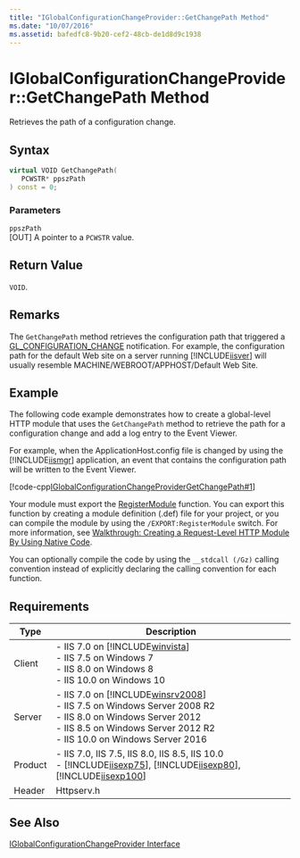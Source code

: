 ```yaml
---
title: "IGlobalConfigurationChangeProvider::GetChangePath Method"
ms.date: "10/07/2016"
ms.assetid: bafedfc8-9b20-cef2-48cb-de1d8d9c1938
---
```

# IGlobalConfigurationChangeProvider::GetChangePath Method

Retrieves the path of a configuration change.  
  
## Syntax  
  
```cpp  
virtual VOID GetChangePath(  
   PCWSTR* ppszPath  
) const = 0;  
```  
  
### Parameters  

 `ppszPath`  
 [OUT] A pointer to a `PCWSTR` value.  
  
## Return Value  

 `VOID`.  
  
## Remarks  

 The `GetChangePath` method retrieves the configuration path that triggered a [GL_CONFIGURATION_CHANGE](../../web-development-reference/native-code-api-reference/request-processing-constants.md) notification. For example, the configuration path for the default Web site on a server running [!INCLUDE[iisver](../../wmi-provider/includes/iisver-md.md)] will usually resemble MACHINE/WEBROOT/APPHOST/Default Web Site.  
  
## Example  

 The following code example demonstrates how to create a global-level HTTP module that uses the `GetChangePath` method to retrieve the path for a configuration change and add a log entry to the Event Viewer.  
  
 For example, when the ApplicationHost.config file is changed by using the [!INCLUDE[iismgr](../../wmi-provider/includes/iismgr-md.md)] application, an event that contains the configuration path will be written to the Event Viewer.  
  
 [!code-cpp[IGlobalConfigurationChangeProviderGetChangePath#1](../../../samples/snippets/cpp/VS_Snippets_IIS/IIS7/IGlobalConfigurationChangeProviderGetChangePath/cpp/IGlobalConfigurationChangeProviderGetChangePath.cpp#1)]  
  
 Your module must export the [RegisterModule](../../web-development-reference/native-code-api-reference/pfn-registermodule-function.md) function. You can export this function by creating a module definition (.def) file for your project, or you can compile the module by using the `/EXPORT:RegisterModule` switch. For more information, see [Walkthrough: Creating a Request-Level HTTP Module By Using Native Code](../../web-development-reference/native-code-development-overview/walkthrough-creating-a-request-level-http-module-by-using-native-code.md).  
  
 You can optionally compile the code by using the `__stdcall (/Gz)` calling convention instead of explicitly declaring the calling convention for each function.  
  
## Requirements  
  
|Type|Description|  
|----------|-----------------|  
|Client|-   IIS 7.0 on [!INCLUDE[winvista](../../wmi-provider/includes/winvista-md.md)]<br />-   IIS 7.5 on Windows 7<br />-   IIS 8.0 on Windows 8<br />-   IIS 10.0 on Windows 10|  
|Server|-   IIS 7.0 on [!INCLUDE[winsrv2008](../../wmi-provider/includes/winsrv2008-md.md)]<br />-   IIS 7.5 on Windows Server 2008 R2<br />-   IIS 8.0 on Windows Server 2012<br />-   IIS 8.5 on Windows Server 2012 R2<br />-   IIS 10.0 on Windows Server 2016|  
|Product|-   IIS 7.0, IIS 7.5, IIS 8.0, IIS 8.5, IIS 10.0<br />-   [!INCLUDE[iisexp75](../../web-development-reference/native-code-api-reference/includes/iisexp75-md.md)], [!INCLUDE[iisexp80](../../web-development-reference/native-code-api-reference/includes/iisexp80-md.md)], [!INCLUDE[iisexp100](../../web-development-reference/native-code-api-reference/includes/iisexp100-md.md)]|  
|Header|Httpserv.h|  
  
## See Also  

 [IGlobalConfigurationChangeProvider Interface](../../web-development-reference/native-code-api-reference/iglobalconfigurationchangeprovider-interface.md)
